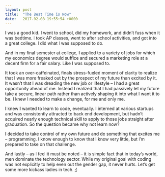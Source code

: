 ```yaml
---
layout: post
title:  "The Best Time is Now"
date:   2017-02-08 19:55:54 +0000
---
```



I was a good kid. I went to school, did my homework, and didn’t fuss when it was bedtime. I took AP classes, went to after school activities, and got into a great college. I did what I was supposed to do.  

And in my final semester at college, I applied to a variety of jobs for which my economics degree would suffice and secured a marketing role at a decent firm for a fair salary. Like I was supposed to. 

It took an over-caffeinated, finals stress-fueled moment of clarity to realize that I was more freaked out by the prospect of my future than excited by it. It wasn’t that I was dreading the new job or lifestyle – I had a great opportunity ahead of me. Instead I realized that I had passively let my future take a secure, linear path rather than actively shaping it into what I want it to be. I knew I needed to make a change, for me and only me.

I knew I wanted to learn to code, eventually. I interned at various startups and was consistently attracted to back end development, but hadn’t acquired nearly enough technical skill to apply to those jobs straight after graduation. So the question became why not learn now? 

I decided to take control of my own future and do something that excites me – programming. I know enough to know that I know very little, but I’m prepared to take on that challenge. 

And lastly – as I feel it must be noted – it is simple fact that in today’s world, men dominate the technology sector. While my original goal with coding was not explicitly to help even out the gender gap, it never hurts. Let’s get some more kickass ladies in tech. ;) 

